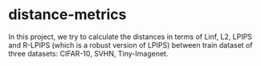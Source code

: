 # distance-metrics

In this project, we try to calculate the distances in terms of Linf, L2, LPIPS and R-LPIPS (which is a robust version of LPIPS)
between train dataset of three datasets: CIFAR-10, SVHN, Tiny-Imagenet.
